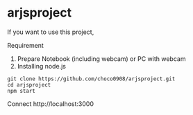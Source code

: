 # arjsproject
If you want to use this project,

Requirement
1. Prepare Notebook (including webcam) or PC with webcam
2. Installing node.js 


```
git clone https://github.com/choco0908/arjsproject.git
cd arjsproject
npm start
```


Connect http://localhost:3000
